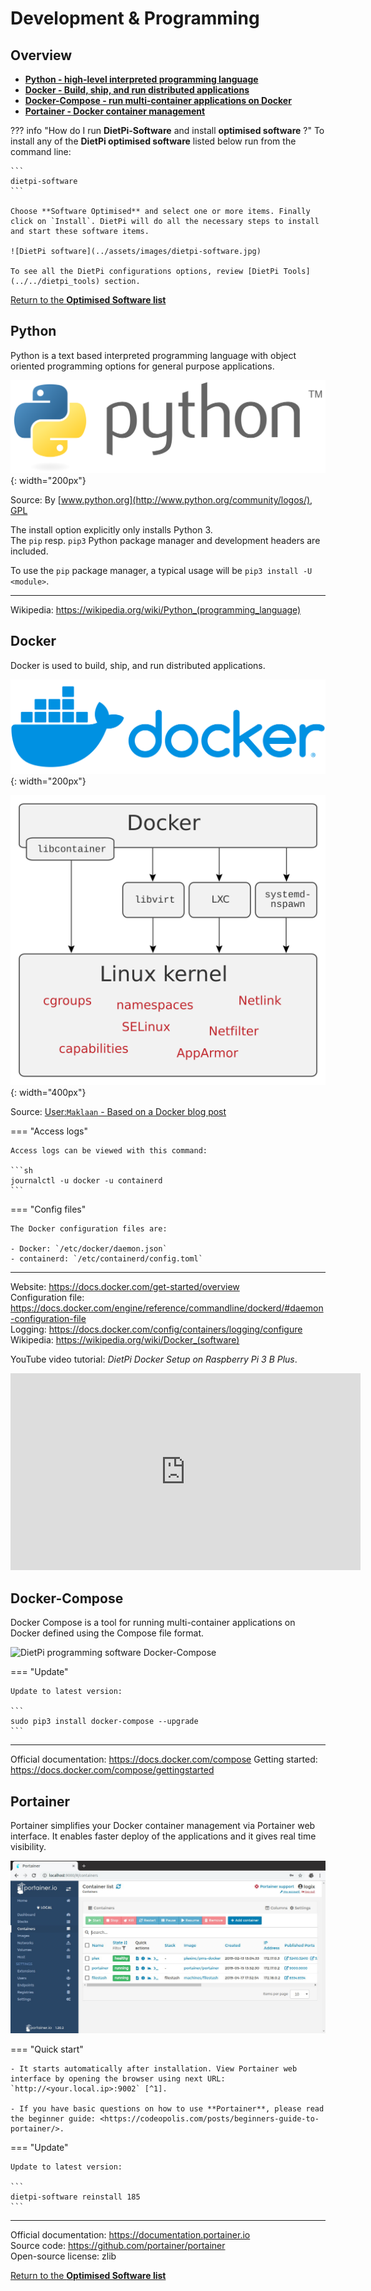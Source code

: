 # Development & Programming

## Overview

- [**Python - high-level interpreted programming language**](#python)
- [**Docker - Build, ship, and run distributed applications**](#docker)
- [**Docker-Compose - run multi-container applications on Docker**](#docker-compose)
- [**Portainer - Docker container management**](#portainer)

??? info "How do I run **DietPi-Software** and install **optimised software** ?"
    To install any of the **DietPi optimised software** listed below run from the command line:

    ```
    dietpi-software
    ```

    Choose **Software Optimised** and select one or more items. Finally click on `Install`. DietPi will do all the necessary steps to install and start these software items.

    ![DietPi software](../assets/images/dietpi-software.jpg)

    To see all the DietPi configurations options, review [DietPi Tools](../../dietpi_tools) section.

[Return to the **Optimised Software list**](../../software/)

## Python

Python is a text based interpreted programming language with object oriented programming options for general purpose applications.  

![DietPi programming software Python](../assets/images/dietpi-software-programming-pythonlogo.png){: width="200px"}

Source: By [www.python.org](http://www.python.org/community/logos/), [GPL](https://commons.wikimedia.org/w/index.php?curid=34991637)

The install option explicitly only installs Python 3.  
The `pip` resp. `pip3` Python package manager and development headers are included.

To use the `pip` package manager, a typical usage will be `pip3 install -U <module>`.

***

Wikipedia: <https://wikipedia.org/wiki/Python_(programming_language)>

## Docker

Docker is used to build, ship, and run distributed applications.

![DietPi programming software Docker](../assets/images/dietpi-software-programming-docker1.svg){: width="200px"}

![DietPi programming software Docker screenshot](../assets/images/dietpi-software-programming-docker2.svg){: width="400px"}

Source: [User:`Maklaan` - Based on a Docker blog post](https://commons.wikimedia.org/w/index.php?curid=37965701)

=== "Access logs"

    Access logs can be viewed with this command:

    ```sh
    journalctl -u docker -u containerd
    ```

=== "Config files"

    The Docker configuration files are:

    - Docker: `/etc/docker/daemon.json`
    - containerd: `/etc/containerd/config.toml`

***

Website: <https://docs.docker.com/get-started/overview>  
Configuration file: <https://docs.docker.com/engine/reference/commandline/dockerd/#daemon-configuration-file>  
Logging: <https://docs.docker.com/config/containers/logging/configure>  
Wikipedia: <https://wikipedia.org/wiki/Docker_(software)>

YouTube video tutorial: *DietPi Docker Setup on Raspberry Pi 3 B Plus*.

<iframe width="560" height="315" src="https://www.youtube-nocookie.com/embed/y_VfLOGm5nA" frameborder="0" allow="accelerometer; autoplay; clipboard-write; encrypted-media; gyroscope; picture-in-picture" allowfullscreen></iframe>

## Docker-Compose

Docker Compose is a tool for running multi-container applications on Docker defined using the Compose file format.

![DietPi programming software Docker-Compose](https://raw.githubusercontent.com/docker/compose/master/logo.png)

=== "Update"

    Update to latest version:

    ```
    sudo pip3 install docker-compose --upgrade
    ```

***

Official documentation: <https://docs.docker.com/compose>
Getting started: <https://docs.docker.com/compose/gettingstarted>

## Portainer

Portainer simplifies your Docker container management via Portainer web interface. It enables faster deploy of the applications and it gives real time visibility.

![DietPi Optimised Software Portainer](../assets/images/dietpi-software-portainer.jpg)

=== "Quick start"

    - It starts automatically after installation. View Portainer web interface by opening the browser using next URL: `http://<your.local.ip>:9002` [^1].

    - If you have basic questions on how to use **Portainer**, please read the beginner guide: <https://codeopolis.com/posts/beginners-guide-to-portainer/>.

=== "Update"

    Update to latest version:

    ```
    dietpi-software reinstall 185
    ```

***

Official documentation: <https://documentation.portainer.io>  
Source code: <https://github.com/portainer/portainer>  
Open-source license: zlib

[Return to the **Optimised Software list**](../../software/)

[^1]:
    [Logitech Media Server](../media/#logitech-media-server) already listened to port `9000`, and this is why **Portainer** has been configured to start using port `9002`. For more details on the implementation Portainer in DietPi see the GitHub task: <https://github.com/MichaIng/DietPi/pull/3933>
